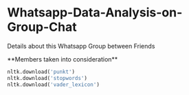 # Whatsapp-Data-Analysis-on-Group-Chat

<p>Details about this Whatsapp Group between Friends</p>

<p> **Members taken into consideration** </p>

```python
nltk.download('punkt')
nltk.download('stopwords')
nltk.download('vader_lexicon')
```
